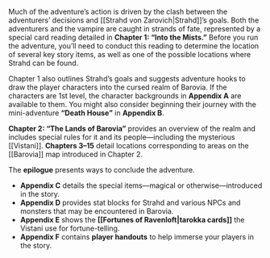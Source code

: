 Much of the adventure’s action is driven by the clash between the adventurers’ decisions and [[Strahd von Zarovich|Strahd]]’s goals. Both the adventurers and the vampire are caught in strands of fate, represented by a special card reading detailed in **Chapter 1: “Into the Mists.”** Before you run the adventure, you’ll need to conduct this reading to determine the location of several key story items, as well as one of the possible locations where Strahd can be found.

Chapter 1 also outlines Strahd’s goals and suggests adventure hooks to draw the player characters into the cursed realm of Barovia. If the characters are 1st level, the character backgrounds in **Appendix A** are available to them. You might also consider beginning their journey with the mini-adventure **“Death House”** in **Appendix B**.

**Chapter 2: “The Lands of Barovia”** provides an overview of the realm and includes special rules for it and its people—including the mysterious [[Vistani]]. **Chapters 3–15** detail locations corresponding to areas on the [[Barovia]] map introduced in Chapter 2.

The **epilogue** presents ways to conclude the adventure.
- **Appendix C** details the special items—magical or otherwise—introduced in the story.
- **Appendix D** provides stat blocks for Strahd and various NPCs and monsters that may be encountered in Barovia.
- **Appendix E** shows the **[[Fortunes of Ravenloft|tarokka cards]]** the Vistani use for fortune-telling.
- **Appendix F** contains **player handouts** to help immerse your players in the story.